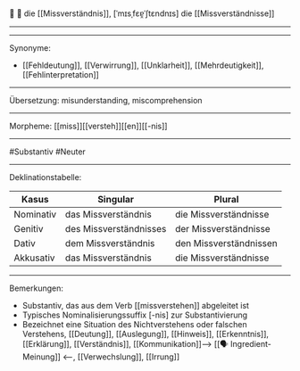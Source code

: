 🤔 🔴 die [[Missverständnis]], [ˈmɪsˌfɛɐ̯ˈʃtɛndnɪs]
die [[Missverständnisse]]

---

---
Synonyme:
- [[Fehldeutung]], [[Verwirrung]], [[Unklarheit]], [[Mehrdeutigkeit]], [[Fehlinterpretation]]

---
Übersetzung: misunderstanding, miscomprehension

---
Morpheme:
[[miss]][[versteh]][[en]][[-nis]]

---
#Substantiv #Neuter

---
Deklinationstabelle:

| Kasus | Singular | Plural |
|-------|----------|--------|
| Nominativ | das Missverständnis | die Missverständnisse |
| Genitiv | des Missverständnisses | der Missverständnisse |
| Dativ | dem Missverständnis | den Missverständnissen |
| Akkusativ | das Missverständnis | die Missverständnisse |

---
Bemerkungen:
- Substantiv, das aus dem Verb [[missverstehen]] abgeleitet ist
- Typisches Nominalisierungssuffix [-nis] zur Substantivierung
- Bezeichnet eine Situation des Nichtverstehens oder falschen Verstehens, [[Deutung]], [[Auslegung]], [[Hinweis]], [[Erkenntnis]], [[Erklärung]], [[Verständnis]], [[Kommunikation]]--> [[🗣️ Ingredient-Meinung]] <--, [[Verwechslung]], [[Irrung]]